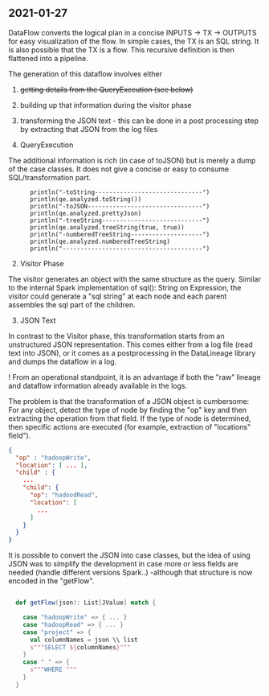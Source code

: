 
## 2021-01-27

DataFlow converts the logical plan in a concise INPUTS -> TX -> OUTPUTS for easy visualization of the flow. In simple cases, the TX is an SQL string. It is also possible that the TX is a flow. This recursive definition is then flattened into a pipeline.


The generation of this dataflow involves either 
1. ~~getting details from the QueryExecution (see below)~~
2. building up that information during the visitor phase
3. transforming the JSON text - this can be done in a post processing step by extracting that JSON from the log files


1. QueryExecution

The additional information is rich (in case of toJSON) but is merely a dump of the case classes. It does not give a concise or easy to consume SQL/transformation part.

```
      println("-toString------------------------------")
      println(qe.analyzed.toString())
      println("-toJSON--------------------------------")
      println(qe.analyzed.prettyJson)
      println("-treeString----------------------------")
      println(qe.analyzed.treeString(true, true))
      println("-numberedTreeString--------------------")
      println(qe.analyzed.numberedTreeString)
      println("---------------------------------------")
```

2. Visitor Phase

The visitor generates an object with the same structure as the query. Similar to the internal Spark implementation of sql(): String on Expression, the visitor could generate a "sql string" at each node and each parent assembles the sql part of the children.

3. JSON Text

In contrast to the Visitor phase, this transformation starts from an unstructured JSON representation. This comes either from a log file (read text into JSON), or it comes as a postprocessing in the DataLineage library and dumps the dataflow in a log.

! From an operational standpoint, it is an advantage if both the "raw" lineage and dataflow information already available in the logs.


The problem is that the transformation of a JSON object is cumbersome: For any object, detect the type of node by finding the "op" key and then extracting the operation from that field. If the type of node is determined, then specific actions are executed (for example, extraction of "locations" field").

```json
{
  "op" : "hadoopWrite",
  "location": [ ... ],
  "child" : {
    ...
    "child": {
      "op": "hadoodRead",
      "location": [
        ...
      ]
    }
  }
}
```

It is possible to convert the JSON into case classes, but the idea of using JSON was to simplify the development in case more or less fields are needed (handle different versions Spark..) -although that structure is now encoded in the "getFlow".

```scala

  def getFlow(json): List[JValue] match {

    case "hadoopWrite" => { ... }
    case "hadoopRead" => { ... }
    case "project" => {
      val columnNames = json \\ list
      s"""SELECT ${columnNames}"""
    }
    case " " => {
      s"""WHERE """
    }
  }

```
